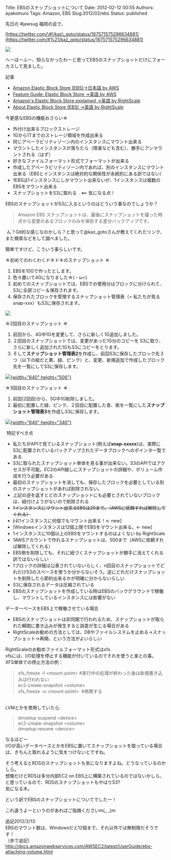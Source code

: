 Title: EBSのスナップショットについて
Date: 2012-02-12 00:55
Authors: ayakomuro
Tags:  Amazon, EBS
Slug:2012/02/ebs
Status: published

先日の \#jawsug 福岡の会で、  

[https://twitter.com/\#!/kaz\_goto/status/167571575296634881](https://twitter.com/#%21/kaz_goto/status/167571575296634881)

[![](http://2.bp.blogspot.com/-69900MMDsjE/TzXgL2bibrI/AAAAAAAAPMU/7bRhxxUO8UE/s1600/%E3%82%B9%E3%82%AF%E3%83%AA%E3%83%BC%E3%83%B3%E3%82%B7%E3%83%A7%E3%83%83%E3%83%88%EF%BC%882012-02-11+12.27.14%EF%BC%89.png)](http://2.bp.blogspot.com/-69900MMDsjE/TzXgL2bibrI/AAAAAAAAPMU/7bRhxxUO8UE/s1600/%E3%82%B9%E3%82%AF%E3%83%AA%E3%83%BC%E3%83%B3%E3%82%B7%E3%83%A7%E3%83%83%E3%83%88%EF%BC%882012-02-11+12.27.14%EF%BC%89.png)

へーほーふー、知らなかったわーと思ってEBSのスナップショットだけにフォーカスして見ました。

記事

-   [Amazon Elastic Block Store (EBS)-\>日本語 by
    AWS](http://aws.amazon.com/jp/ebs/)
-   [Feature Guide: Elastic Block Store -\>英語 by
    AWS](http://aws.amazon.com/articles/1667)
-   [Amazon's Elastic Block Store explained -\>英語 by
    RightScale](http://blog.rightscale.com/2008/08/20/amazon-ebs-explained/)
-   [About Elastic Block Store (EBS) -\>英語 by
    RightScale](http://support.rightscale.com/12-Guides/Dashboard_Users_Guide/Clouds/AWS_Region/EBS_Volumes/Concepts/About_EBS_Volumes)

今更感なEBSの機能おさらい☆

-   外付け出来るブロックストレージ
-   1Gから1Tまでのストレージ領域を作成出来る
-   同じアベーラビリティゾーン内のインスタンスにマウント出来る
-   マウントしたインスタンスが落ちたら（障害なども含む）、勝手にアンマウントされる（はず）
-   好きなファイルフォーマット形式でフォーマットが出来る
-   作成したアベーラビリティゾーン内であれば、別のインスタンスにマウント出来る（EBSとインスタンスは絶対的な関係性が永続的にある訳ではない）
-   1EBSは1インスタンスにしかマウント出来ないが、1インスタンスは複数のEBSをマウント出来る
-   スナップショットをS3に取れる　\<== 気になる点！

EBSのスナップショットがS3に入るというのはどういう事なのでしょうか？

> Amazon EBS
> スナップショットは、最後にスナップショットを撮った時点から変更のあるブロックのみを保存する差分バックアップです。

 ん？Git的な感じなのかしら？と思って@kaz\_gotoさんが教えてくれたリンク、また検索などをして調べました。

簡単ですけど、こういう事らしいです。

☆初めてのわくわくドキドキのスナップショット ☆

1.  EBSを10Gで作ったとします。
2.  色々置いて4Gになりました☆(・ω\<)
3.  初めてのスナップショットでは、EBSでの使用分はブロックに分けられて、S3に全部コピー＆保存されます。
4.  保存されたブロックを管理するスナップショット管理表（=
    私たちが見るsnap-xxx）もS3に保存されます。

[![](http://1.bp.blogspot.com/-pXJCCaRHz8o/TzYOnIt3SOI/AAAAAAAAPM0/9sGhGGqK2-I/s1600/ebs_first_backup.png)](http://1.bp.blogspot.com/-pXJCCaRHz8o/TzYOnIt3SOI/AAAAAAAAPM0/9sGhGGqK2-I/s1600/ebs_first_backup.png)

☆2回目のスナップショット ☆

1.  前回から、4G中1Gを変更して、さらに新しく1G追加しました。
2.  ２回目のスナップショットでは、変更があった1G分のコピーを
    S3に取り、さらに新しく追加された1GもS3にコピーをとります。
3.  そして**スナップショット管理表2**を作成し、前回S3に保存したブロック先３つ（以下の絵だと黄、緑、ピンク）と、変更、新規追加で作成したブロック先を一覧にしてS3に保存します。

[![](http://4.bp.blogspot.com/-yFjr6cHvHeI/TzYOeigc3MI/AAAAAAAAPMc/58YdqDH_lAU/s640/ebs_second_backup.png){width="640"
height="506"}](http://4.bp.blogspot.com/-yFjr6cHvHeI/TzYOeigc3MI/AAAAAAAAPMc/58YdqDH_lAU/s1600/ebs_second_backup.png)

☆3回目のスナップショット ☆

1.  前回(2回目)から、5G中1G削除しました。
2.  最初に配置した緑、ピンク、２回目に配置した青、紫を一覧にした**スナップショット管理表3**を作成しS3に保存します。

[![](http://3.bp.blogspot.com/-AFpvbcqjSvA/TzYOfwo-rBI/AAAAAAAAPMk/kYrkdJktXw8/s640/ebs_third_backup.png){width="640"
height="340"}](http://3.bp.blogspot.com/-AFpvbcqjSvA/TzYOfwo-rBI/AAAAAAAAPMk/kYrkdJktXw8/s1600/ebs_third_backup.png)

 特記すべき点

-   私たちがAPIで見ているスナップショット(例えば**snap-xxxxx**)は、実際にS3に配置されているバックアップされたデータブロックへのポインタ一覧である
-   S3に取られたスナップショット単体を見る事が出来ない。S3のAPIではアクセスが不可能。EC2のAPI越しにスナップショットの詳細や、ボリューム作成を行う必要がある 
-   最初のスナップショットを消しても、保存したブロックを必要としている別のスナップショットがあれば削除されない。
-   上記の逆を返すとどのスナップショットにも必要とされていないブロックは、紐付けようがないので削除される
-   ~~1インスタンスにマウント出来るEBSは20まで。（AWSに依頼すれば解除してくれる）~~
-   ~~[
    ]~~[1インスタンスに何個でもマウント出来る！\<-
    new]
-   [Windowsインスタンスは12個上限でEBSをマウント出来る。\<-
    new]
-   1インスタンスに10個以上のEBSをマウントするのはよくない by RightScale
-   1AWSアカウントで作れるスナップショットは、500まで（AWSに依頼すれば解除してくれる）
-   EBS側を削除しても、それに紐づくスナップショットが勝手に消えてくれる訳ではないらしい
-   1ブロックの詳細は公表されていないらしく、n回目のスナップショットでどれだけS3のスペースを使うか分からないそう。逆にどれだけスナップショットを削除したら節約出来るかが明確に分からないらしい
-   S3に保存されるデータは圧縮されている
-   EBSのスナップショットを作成している時はEBSのバックグラウンドで稼働し、マウントしているインスタンスには影響がない

データーベースをEBS上で稼働させている場合

-   EBSのスナップショットは非同期で行われるため、スナップショットが取られた瞬間に書き込みが発生すると誤差が生じる場合がある
-   RightScaleお勧めの方法としては、DBやファイルシステムを止める-\>スナップショット-\>再開、という方法がよいらしい

RightScaleのお勧めファイルフォーマット形式はxfs  
xfsには、I/O処理を停止する機能が付いているのでそれを使うと楽との事。  
XFS単体での停止方法の例：  

> xfs\_freeze -f \<mount-point\>
> \#実行中の処理が終わった後は新規書き込みは行われない  
> ec2-create-snapshot \<volume\>  
> xfs\_freeze -u \<mount-point\>  \#再開する

   
LVMとかを使用していたら:  

> dmsetup suspend \<device\>  
> ec2-create-snapshot \<volume\>  
> dmsetup resume \<device\>


なるほどー  
I/Oが高いデータベースとかをEBSに置いてスナップショットを取っている場合は、きちんと取れるように気をつけないとですね。

そう考えるとRDSのスナップショットも気になりますよね。どうなっているのかしら。  
想像だけどRDSは多分内部EC2 on
EBS上に構築されているのではないかしら、と思っているので、RDSのスナップショットもやはりS3?  
気になる木。

という訳でEBSのスナップショットについてでしたー！

これ違うよーというのがあればご指摘くださいm(\_ \_)m

追記2012/2/13:  
EBSのマウント数は、Windowsだと12個まで、それ以外では無制限だそうです！  
（赤で追記）  
<http://docs.amazonwebservices.com/AWSEC2/latest/UserGuide/ebs-attaching-volume.html>
